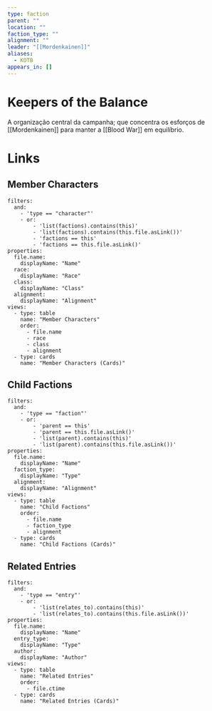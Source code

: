 ```yaml
---
type: faction
parent: ""
location: ""
faction_type: ""
alignment: ""
leader: "[[Mordenkainen]]"
aliases:
  - KOTB
appears_in: []
---
```

# Keepers of the Balance

A organização central da campanha; que concentra os esforços de [[Mordenkainen]] para manter a [[Blood War]] em equilíbrio.

<!-- DYNAMIC:related-entries -->

# Links

## Member Characters
```base
filters:
  and:
    - 'type == "character"'
    - or:
        - 'list(factions).contains(this)'
        - 'list(factions).contains(this.file.asLink())'
        - 'factions == this'
        - 'factions == this.file.asLink()'
properties:
  file.name:
    displayName: "Name"
  race:
    displayName: "Race"
  class:
    displayName: "Class"
  alignment:
    displayName: "Alignment"
views:
  - type: table
    name: "Member Characters"
    order:
      - file.name
      - race
      - class
      - alignment
  - type: cards
    name: "Member Characters (Cards)"
```

## Child Factions
```base
filters:
  and:
    - 'type == "faction"'
    - or:
        - 'parent == this'
        - 'parent == this.file.asLink()'
        - 'list(parent).contains(this)'
        - 'list(parent).contains(this.file.asLink())'
properties:
  file.name:
    displayName: "Name"
  faction_type:
    displayName: "Type"
  alignment:
    displayName: "Alignment"
views:
  - type: table
    name: "Child Factions"
    order:
      - file.name
      - faction_type
      - alignment
  - type: cards
    name: "Child Factions (Cards)"
```

## Related Entries
```base
filters:
  and:
    - 'type == "entry"'
    - or:
        - 'list(relates_to).contains(this)'
        - 'list(relates_to).contains(this.file.asLink())'
properties:
  file.name:
    displayName: "Name"
  entry_type:
    displayName: "Type"
  author:
    displayName: "Author"
views:
  - type: table
    name: "Related Entries"
    order:
      - file.ctime
  - type: cards
    name: "Related Entries (Cards)"
```

<!-- /DYNAMIC -->
